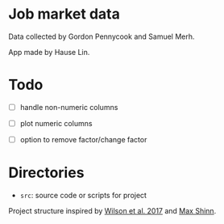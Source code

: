 # Job market data

Data collected by Gordon Pennycook and Samuel Merh.

App made by Hause Lin.

# Todo

- [ ] handle non-numeric columns
- [ ] plot numeric columns
- [ ] option to remove factor/change factor


# Directories

- `src`: source code or scripts for project

Project structure inspired by [Wilson et al. 2017](https://journals.plos.org/ploscompbiol/article?id=10.1371/journal.pcbi.1005510) and [Max Shinn](https://maxshinnpotential.com/).
